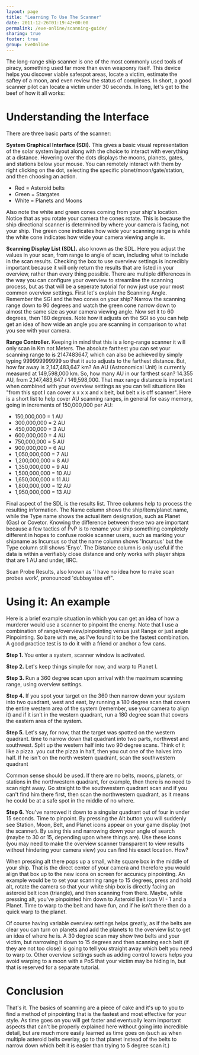 ```yaml
---
layout: page
title: "Learning To Use The Scanner"
date: 2011-12-26T01:19:42+00:00
permalink: /eve-online/scanning-guide/
sharing: true
footer: true
group: EveOnline
---
```



The long-range ship scanner is one of the most commonly used tools of piracy, something used far more than even weaponry itself. This device helps you discover viable safespot areas, locate a victim, estimate the saftey of a moon, and even review the status of complexes. In short, a good scanner pilot can locate a victim under 30 seconds. In long, let's get to the beef of how it all works:


Understanding the Interface
=====================

There are three basic parts of the scanner:

**System Graphical Interface (SDI).** This gives a basic visual representation of the solar system layout along with the choice to interact with everything at a distance. Hovering over the dots displays the moons, planets, gates, and stations below your mouse. You can remotely interact with them by right clicking on the dot, selecting the specific planet/moon/gate/station, and then choosing an action.

* <span class='text-danger'>Red = Asteroid belts</span>
* <span class='text-success'>Green = Stargates</span>
* <span class=''>White = Planets and Moons</span>

Also note the white and green cones coming from your ship's location. Notice that as you rotate your camera the cones rotate. This is because the ship directional scanner is determined by where your camera is facing, not your ship. The green cone indicates how wide your scanning range is while the white cone indicates how wide your camera viewing angle is.


**Scanning Display List (SDL).** also known as the SDL. Here you adjust the values in your scan, from range to angle of scan, including what to include in the scan results. Checking the box to use overview settings is incredibly important because it will only return the results that are listed in your overview, rather than every thing possible. There are multiple differences in the way you can configure your overview to streamline the scanning process, but as that will be a seperate tutorial for now just use your most common overview settings. First let's explain the Scanning Angle. Remember the SGI and the two cones on your ship? Narrow the scanning range down to 90 degrees and watch the green cone narrow down to almost the same size as your camera viewing angle. Now set it to 60 degrees, then 180 degrees. Note how it adjusts on the SGI so you can help get an idea of how wide an angle you are scanning in comparison to what you see with your camera.

**Range Controller.** Keeping in mind that this is a long-range scanner it will only scan in Km not Meters. The absolute farthest you can set your scanning range to is 2147483647, which can also be achieved by simply typing 999999999999 so that it auto adjusts to the farthest distance. But, how far away is 2,147,483,647 km? An AU (Astronomical Unit) is currently measured at 149,598,000 km. So, how many AU in our farthest scan? 14.355 AU, from 2,147,483,647 / 149,598,000. That max range distance is important when combined with your overview settings as you can tell situations like "from this spot I can cover x x x x and x belt, but belt x is off scanner". Here is a short list to help cover AU scanning ranges, in general for easy memory, going in increments of 150,000,000 per AU:

* 150,000,000 = 1 AU
* 300,000,000 = 2 AU
* 450,000,000 = 3 AU
* 600,000,000 = 4 AU
* 750,000,000 = 5 AU
* 900,000,000 = 6 AU
* 1,050,000,000 = 7 AU
* 1,200,000,000 = 8 AU
* 1,350,000,000 = 9 AU
* 1,500,000,000 = 10 AU
* 1,650,000,000 = 11 AU
* 1,800,000,000 = 12 AU
* 1,950,000,000 = 13 AU

Final aspect of the SDL is the results list. Three columns help to process the resulting information. The Name column shows the ship/item/planet name, while the Type name shows the actual item designation, such as Planet (Gas) or Covetor. Knowing the difference between these two are important because a few tactics of PvP is to rename your ship something completely different in hopes to confuse rookie scanner users, such as marking your shipname as Incursus so that the name column shows 'Incursus' but the Type column still shows 'Enyo'. The Distance column is only useful if the data is within a verifiably close distance and only works with player ships that are 1 AU and under, IIRC.

Scan Probe Results, also known as 'I have no idea how to make scan probes work', pronounced 'dubbayatee eff".

Using it: An example
===============

Here is a brief example situation in which you can get an idea of how a murderer would use a scanner to pinpoint the enemy. Note that I use a combination of range/overview/pinpointing versus just Range or just angle Pinpointing. So bare with me, as I've found it to be the fastest combination. A good practice test is to do it with a friend or anchor a few cans.

**Step 1.** You enter a system, scanner window is activated.

**Step 2.** Let's keep things simple for now, and warp to Planet I.

**Step 3.** Run a 360 degree scan upon arrival with the maximum scanning range, using overview settings.

**Step 4.** If you spot your target on the 360 then narrow down your system into two quadrant, west and east, by running a 180 degree scan that covers the entire western area of the system (remember, use your camera to align it) and if it isn't in the western quadrant, run a 180 degree scan that covers the eastern area of the system.

**Step 5.** Let's say, for now, that the target was spotted on the western quadrant. time to narrow down that quadrant into two parts, northwest and southwest. Split up the western half into two 90 degree scans. Think of it like a pizza. you cut the pizza in half, then you cut one of the halves into half. If he isn't on the north western quadrant, scan the southwestern quadrant

<div class=''>
Common sense should be used. If there are no belts, moons, planets, or stations in the northwestern quadrant, for example, then there is no need to scan right away. Go straight to the southwestern quadrant scan and if you can't find him there first, then scan the northwestern quadrant, as it means he could be at a safe spot in the middle of no where.
</div>

**Step 6.** You've narrowed it down to a singular quadrant out of four in under 15 seconds. Time to pinpoint. By pressing the Alt button you will suddenly see Station, Moon, Belt, and Planet icons appear on your game display (not the scanner). By using this and narrowing down your angle of search (maybe to 30 or 15, depending upon where things are). Use these icons (you may need to make the overview scanner transparent to view results without hindering your camera view) you can find his exact location. How?

When pressing alt there pops up a small, white square box in the middle of your ship. That is the direct center of your camera and therefore you would align that box up to the new icons on screen for accuracy pinpointing. An example would be to set your scanning range to 15 degrees, press and hold alt, rotate the camera so that your white ship box is directly facing an asteroid belt icon (triangle), and then scanning from there. Maybe, while pressing alt, you've pinpointed him down to Asteroid Belt icon VI - 1 and a Planet. Time to warp to the belt and have fun, and if he isn't there then do a quick warp to the planet.
 
Of course having variable overview settings helps greatly, as if the belts are clear you can turn on planets and add the planets to the overview list to get an idea of where he is. A 30 degree scan may show two belts and your victim, but narrowing it down to 15 degrees and then scanning each belt (if they are not too close) is going to tell you straight away which belt you need to warp to. Other overview settings such as adding control towers helps you avoid warping to a moon with a PoS that your victim may be hiding in, but that is reserved for a separate tutorial.

Conclusion
========

That's it. The basics of scanning are a piece of cake and it's up to you to find a method of pinpointing that is the fastest and most effective for your style. As time goes on you will get faster and eventually learn important aspects that can't be properly explained here without going into incredible detail, but are much more easily learned as time goes on (such as when multiple asteroid belts overlay, go to that planet instead of the belts to narrow down which belt it is easier than trying to 5 degree scan it.)
